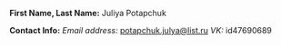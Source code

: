**First Name, Last Name:**
Juliya Potapchuk

**Contact Info:**
*Email address:* potapchuk.julya@list.ru
*VK:* id47690689





